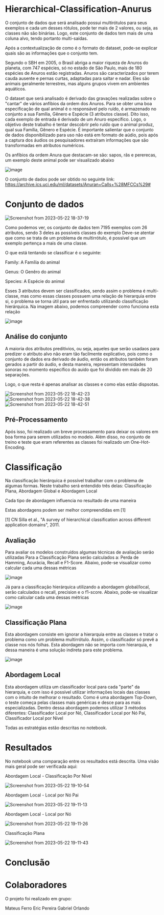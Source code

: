 # Hierarchical-Classification-Anurus

O conjunto de dados que será analisado possui multirótulos para seus exemplos e cada um desses rótulos, pode ter mais de 2 valores, ou seja, as classes não são binárias. Logo, este conjunto de dados tem mais de uma coluna alvo, tendo portanto multi-saídas.

Após a contextualização de como é o formato do dataset, pode-se explicar quais são as informações que o conjunto tem.

Segundo o SBH em 2005, o Brasil abriga a maior riqueza de Anuros do planeta, com 747 espécies, só no estado de São Paulo, mais de 180 espécies de Anuros estão registradas. Anuros são caracterizados por terem cauda ausente e pernas curtas, adaptadas para saltar e nadar. Eles são animais geralmente terrestres, mas alguns grupos vivem em ambientes aquáticos.

O dataset que será analisado é derivado das gravações realizadas sobre o "cantar" de vários anfíbios da ordem dos Anuros. Para se obter uma boa especificação de qual animal é o responsável pelo ruído, é armazenado no conjunto a sua Família, Gênero e Espécie (3 atributos classe). Dito isso, cada exemplo de entrada é derivado de um Anuro específico. Logo, o objetivo deste trabalho é tentar descobrir pelo ruído que o animal produz, qual sua Família, Gênero e Espécie. É importante salientar que o conjunto de dados disponibilizado para uso não está em formato de aúdio, pois após a captura dos áudios os pesquisadores extraíram informações que são transformadas em atributos numéricos.

Os anfíbios da ordem Anura que destacam-se são: sapos, rãs e pererecas, um exemplo deste animal pode ser visualizado abaixo

![image](https://github.com/gorlando04/Hierarchical-Classification-Anurus/assets/91696970/9d049e2a-f253-4371-8ddb-5cd0f7a86451)


O conjunto de dados pode ser obtido no seguinte link: https://archive.ics.uci.edu/ml/datasets/Anuran+Calls+%28MFCCs%29#


# Conjunto de dados

![Screenshot from 2023-05-22 18-37-19](https://github.com/gorlando04/Hierarchical-Classification-Anurus/assets/91696970/5b297b02-7620-4dd0-9eb6-29d51e13d1ff)

Como podemos ver, os conjunto de dados tem 7195 exemplos com 26 atributos, sendo 3 deles as possíveis classes do exemplo
Deve-se atentar que como se trata de um problema de multirrótulo, é possível que um exemplo pertença a mais de uma classe.

O que está tentando se classificar é o seguinte:

Family: A Família do animal

Genus: O Genêro do animal

Species: A Espécie do animal

Esses 3 atributos devem ser classificados, sendo assim o problema é multi-classe, mas como essas classes possuem uma relação de hierarquia entre si, o problema se torna útil para ser enfrentado utilizando classificação hierárquica. Na imagem abaixo, podemos compreender como funciona esta relação

![image](https://github.com/gorlando04/Hierarchical-Classification-Anurus/assets/91696970/a2f316a3-bce1-43de-9833-5fd8df43fe22)

## Análise do conjunto

A maioria dos atributos preditivios, ou seja, aqueles que serão usadaos para predizer o atributo alvo não eram tão facilmente explicativo, pois como o conjunto de dados era derivado de áudio, então os atributos também foram gerados a partir do áudio, e desta maneira, representam intensidades sonoras no momento específico do auido que foi dividido em mais de 20 separações.

Logo, o que resta é apenas analisar as classes e como elas estão dispsotas.


![Screenshot from 2023-05-22 18-42-23](https://github.com/gorlando04/Hierarchical-Classification-Anurus/assets/91696970/4dd42665-d152-460d-9756-dadc3c1a1d9f)
![Screenshot from 2023-05-22 18-42-38](https://github.com/gorlando04/Hierarchical-Classification-Anurus/assets/91696970/d658afae-2cbd-48cb-986d-e5f846ecf34b)
![Screenshot from 2023-05-22 18-42-51](https://github.com/gorlando04/Hierarchical-Classification-Anurus/assets/91696970/e280a767-ae77-42a4-af27-df984031be26)


## Pré-Processamento

Após isso, foi realizado um breve processamento para deixar os valores em boa forma para serem utilizados no modelo. Além disso, no conjunto de treino e teste que eram referentes as classes foi realizado um One-Hot-Encoding.

# Classificação

Na classificação hierárquica é possível trabalhar com o problema de algumas formas. Neste trabalho será entendido três delas: Classificação Plana, Abordagem Global e Abordagem Local

Cada tipo de abordagem influencia no resultado de uma maneira

Estas abordagens podem ser melhor compreendidas em [1]

[1] CN Silla et al., "A survey of hierarchical classification across different application domains", 2011.

## Avaliação 
Para avaliar os modelos construídos algumas técnicas de avaliação serão utilizadas
Para a Classificação Plana serão calculados a: Perda de Hamming, Acurácia, Recall e F1-Score. Abaixo, pode-se visualizar como calcular cada uma dessas métricas

![image](https://github.com/gorlando04/Hierarchical-Classification-Anurus/assets/91696970/99197f8e-dce6-4a7d-8fcd-50dcf9012c67)

Já para a classificação hierárquica utilizando a abordagem global/local, serão calculados o recall, precision e o f1-score. Abaixo, pode-se visualizar como calcular cada uma dessas métricas

![image](https://github.com/gorlando04/Hierarchical-Classification-Anurus/assets/91696970/acee6daa-a838-41e5-9da4-0df57c5ab2ec)

## Classificação Plana

Esta abordagem consiste em ignorar a hierarquia entre as classes e tratar o problema como um problema multirrótulo. Assim, o classificador só prevê a classe nos nós folhas. Esta abordagem não se importa com hierarquia, e dessa maneira é uma solução indireta para este problema.

![image](https://github.com/gorlando04/Hierarchical-Classification-Anurus/assets/91696970/135de7a1-e2f8-496a-8e83-bfa1cf587158)

## Abordagem Local

Esta abordagem utiliza um classificador local para cada "parte" da hierarquia, e com isso é possível utilizar informações locais das classes com o intuito de melhorar o resultado. Como é uma abordagem Top-Down, o teste começa pelas classes mais genéricas e desce para as mais especializadas.
Dentro dessa abordagem podemos utilizar 3 métodos diferentes: Classificador Local por Nó, Classificador Local por Nó Pai, Classificador Local por Nível

Todas as estratégias estão descritas no notebook.

# Resultados

No notebook uma comparação entre os resultados está descrita. Uma visão mais geral pode ser verificada aqui:



Abordagem Local - Classificação Por Nível

![Screenshot from 2023-05-22 19-10-54](https://github.com/gorlando04/Hierarchical-Classification-Anurus/assets/91696970/67004c83-5e47-4e07-8662-99a19e4cd80b)

Abordagem Local -  Local por Nó Pai

![Screenshot from 2023-05-22 19-11-13](https://github.com/gorlando04/Hierarchical-Classification-Anurus/assets/91696970/af25fd66-2293-4006-a443-27e96e46944f)

Abordagem Local - Local por Nó


![Screenshot from 2023-05-22 19-11-26](https://github.com/gorlando04/Hierarchical-Classification-Anurus/assets/91696970/907fad27-5a69-4cda-82f2-ae495e7257de)

Classificação Plana

![Screenshot from 2023-05-22 19-11-43](https://github.com/gorlando04/Hierarchical-Classification-Anurus/assets/91696970/b98300b7-03c5-4fc3-b50d-479916714e1d)



# Conclusão




# Colaboradores

O projeto foi realizado em grupo:

Mateus Ferro
Eric Pereira
Gabriel Orlando


